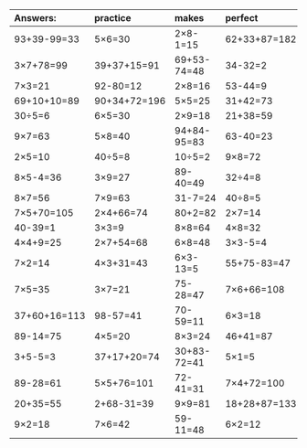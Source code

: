 | Answers: | practice | makes | perfect | ! |
| :--- | :--- | :--- | :--- | :--- |
| 93+39-99=33 | 5×6=30 | 2×8-1=15 | 62+33+87=182 | 11+80=91 | 
| 3×7+78=99 | 39+37+15=91 | 69+53-74=48 | 34-32=2 | 8×5=40 | 
| 7×3=21 | 92-80=12 | 2×8=16 | 53-44=9 | 7×4=28 | 
| 69+10+10=89 | 90+34+72=196 | 5×5=25 | 31+42=73 | 7×8=56 | 
| 30÷5=6 | 6×5=30 | 2×9=18 | 21+38=59 | 7×7=49 | 
| 9×7=63 | 5×8=40 | 94+84-95=83 | 63-40=23 | 3×8=24 | 
| 2×5=10 | 40÷5=8 | 10÷5=2 | 9×8=72 | 80+1=81 | 
| 8×5-4=36 | 3×9=27 | 89-40=49 | 32÷4=8 | 73+46-94=25 | 
| 8×7=56 | 7×9=63 | 31-7=24 | 40÷8=5 | 81+41-48=74 | 
| 7×5+70=105 | 2×4+66=74 | 80+2=82 | 2×7=14 | 3×2=6 | 
| 40-39=1 | 3×3=9 | 8×8=64 | 4×8=32 | 8×6=48 | 
| 4×4+9=25 | 2×7+54=68 | 6×8=48 | 3×3-5=4 | 5×3=15 | 
| 7×2=14 | 4×3+31=43 | 6×3-13=5 | 55+75-83=47 | 43+26+88=157 | 
| 7×5=35 | 3×7=21 | 75-28=47 | 7×6+66=108 | 90+62-69=83 | 
| 37+60+16=113 | 98-57=41 | 70-59=11 | 6×3=18 | 46-18=28 | 
| 89-14=75 | 4×5=20 | 8×3=24 | 46+41=87 | 9×8-38=34 | 
| 3+5-5=3 | 37+17+20=74 | 30+83-72=41 | 5×1=5 | 6×4=24 | 
| 89-28=61 | 5×5+76=101 | 72-41=31 | 7×4+72=100 | 36÷4=9 | 
| 20+35=55 | 2+68-31=39 | 9×9=81 | 18+28+87=133 | 8×2-16=0 | 
| 9×2=18 | 7×6=42 | 59-11=48 | 6×2=12 | 3×3-2=7 | 
